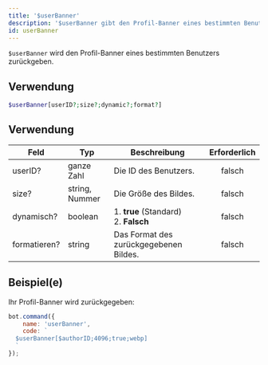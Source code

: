 ```yaml
---
title: '$userBanner'
description: '$userBanner gibt den Profil-Banner eines bestimmten Benutzers zurück.'
id: userBanner
---
```


`$userBanner` wird den Profil-Banner eines bestimmten Benutzers zurückgeben.

## Verwendung

```php
$userBanner[userID?;size?;dynamic?;format?]
```

## Verwendung

| Feld         | Typ            | Beschreibung                                      | Erforderlich |
| ------------ | -------------- | ------------------------------------------------- |:------------:|
| userID?      | ganze Zahl     | Die ID des Benutzers.                             |    falsch    |
| size?        | string, Nummer | Die Größe des Bildes.                             |    falsch    |
| dynamisch?   | boolean        | 1. **true** (Standard) <br /> 2. **Falsch** |    falsch    |
| formatieren? | string         | Das Format des zurückgegebenen Bildes.            |    falsch    |

## Beispiel(e)

Ihr Profil-Banner wird zurückgegeben:

```javascript
bot.command({
    name: 'userBanner',
    code: `
  $userBanner[$authorID;4096;true;webp]
  `
});
```
